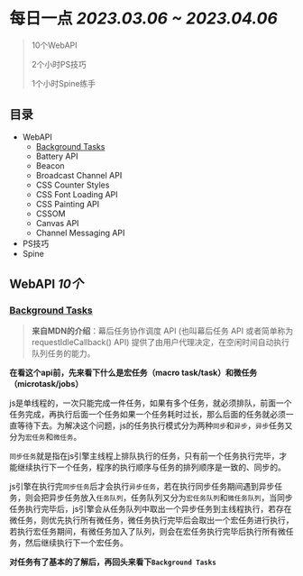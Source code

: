 # 每日一点 <i class="text-gray-500 text-sm hover:text-red-500">2023.03.06 ~ 2023.04.06</i>
>10个WebAPI
>
>2个小时PS技巧
>
>1个小时Spine练手

## 目录
* WebAPI
    + [Background Tasks](#background-tasks)
    + Battery API
    + Beacon
    + Broadcast Channel API
    + CSS Counter Styles
    + CSS Font Loading API
    + CSS Painting API
    + CSSOM
    + Canvas API
    + Channel Messaging API
* PS技巧
* Spine

## WebAPI <i class="text-red-400 text-sm">10个</i>
### [Background Tasks](#background-tasks)
>**来自MDN的介绍**：幕后任务协作调度 API (也叫幕后任务 API 或者简单称为 requestIdleCallback() API) 提供了由用户代理决定，在空闲时间自动执行队列任务的能力。

**在看这个api前，先来看下什么是宏任务（macro task/task）和微任务（microtask/jobs）**

js是单线程的，一次只能完成一件任务，如果有多个任务，就必须排队，前面一个任务完成，再执行后面一个任务如果一个任务耗时过长，那么后面的任务就必须一直等待下去。为解决这个问题，js的任务执行模式分为两种`同步`和`异步`，`异步`任务又分为`宏任务`和`微任务`。

`同步任务`就是指在js引擎主线程上排队执行的任务，只有前一个任务执行完毕，才能继续执行下一个任务，程序的执行顺序与任务的排列顺序是一致的、同步的。

js引擎在执行完`同步任务`后才会执行`异步任务`，若在执行同步任务期间遇到异步任务，则会把异步任务放入`任务队列`，任务队列又分为`宏任务队列`和`微任务队列`，当同步任务执行完毕后，js引擎会从任务队列中取出一个异步任务到主线程执行，若存在微任务，则优先执行所有微任务，微任务执行完毕后会取出一个宏任务进行执行，若执行宏任务期间，有微任务加入了队列，则会在宏任务执行完毕后执行所有微任务，然后继续执行下一个宏任务。

**对任务有了基本的了解后，再回头来看下`Background Tasks`**
